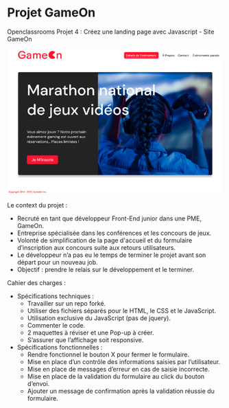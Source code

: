 # Projet GameOn
Openclassrooms Projet 4 : Créez une landing page avec Javascript - Site GameOn

![banner](./starterOnly/gameon.png)

Le context du projet : 

 - Recruté en tant que développeur Front-End junior dans une PME, GameOn.
 - Entreprise spécialisée dans les conférences et les concours de jeux.
 - Volonté de simplification de la page d'accueil et du formulaire d’inscription aux concours suite aux retours utilisateurs.
 - Le développeur n’a pas eu le temps de terminer le projet avant son départ pour un nouveau job.
 - Objectif : prendre le relais sur le développement et le terminer.

Cahier des charges : 

 - Spécifications techniques : 
    - Travailler sur un repo forké.
    - Utiliser des fichiers séparés pour le HTML, le CSS et le JavaScript.
    - Utilisation exclusive du JavaScript (pas de jquery).
    - Commenter le code.
    - 2 maquettes à réviser et une Pop-up à créer.
    - S’assurer que l’affichage soit responsive.
 - Spécifications fonctionnelles : 
    - Rendre fonctionnel le bouton X pour fermer le formulaire.
    - Mise en place d’un contrôle des informations saisies par l’utilisateur.
    - Mise en place de messages d’erreur en cas de saisie incorrecte.
    - Mise en place de la validation du formulaire au click du bouton d’envoi.
    - Ajouter un message de confirmation après la validation réussie du formulaire.
